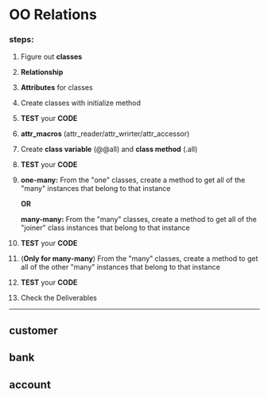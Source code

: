 # OO Relations

### steps:

1. Figure out **classes** 

2. **Relationship**

3. **Attributes** for classes

4. Create classes with initialize method

5. **TEST** your **CODE**

6. **attr_macros** (attr_reader/attr_wrirter/attr_accessor)

7. Create **class variable** (@@all) and **class method** (.all)

8. **TEST** your **CODE**

9. **one-many:**
   From the "one" classes, create a method to get all of the "many" instances that belong to that instance

   **OR**
 
   **many-many:**
   From the "many" classes, create a method to get all of the "joiner" class instances that belong to that instance 

10. **TEST** your **CODE**

11. (**Only for many-many**) From the "many" classes, create a method to get all of the other "many" instances that belong to that instance

12. **TEST** your **CODE**

13. Check the Deliverables 

***

## customer
<!-- - Customer.new() should create a new customer with a name 

- Customer#name should work

- Customer.all should return all customer instances -->

<!-- - Customer#accounts should return all accounts that belong to the customer -->

<!-- - Customer#banks should return all banks that are associated with the customer -->

<!-- - Customer#balance should return total balance from all the accounts from all the bank that are associated with the customer -->

## bank
<!-- - Bank.new() should create a new bank with a name

- Bank#name should work

- Bank.all should return all bank instances -->

<!-- - Bank#accounts should return all accounts that belong to the bank -->
<!-- 
- Bank#customers should return all of the customers that are associated with the bank -->

<!-- - Bank#open_account takes customer instance as an argument and create a new account with 100 as an initial balance -->

## account
<!-- - Account.new() should create a new account that takes a customer instance, a bank instance, and a balance

- Account#customer, Account#bank and Account#balance should work

- Account.all should return all account instances -->
